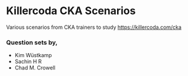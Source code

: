 # Killercoda CKA Scenarios
Various scenarios from CKA trainers to study
https://killercoda.com/cka

### Question sets by,
- Kim Wüstkamp
- Sachin H R 
- Chad M. Crowell
